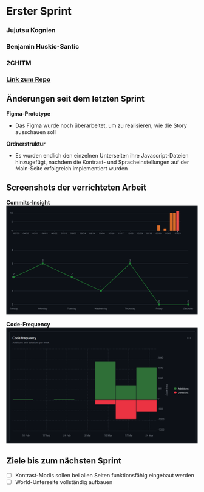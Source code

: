 # Erster Sprint

### Jujutsu Kognien
### Benjamin Huskic-Santic
### 2CHITM 
### [Link zum Repo](https://github.com/htl-leo-medtwt-projects/2425-sommerprojekt-2chitm-BenjaminH-S) 



## Änderungen seit dem letzten Sprint 

**Figma-Prototype**
- Das Figma wurde noch überarbeitet, um zu realisieren, wie die Story ausschauen soll

**Ordnerstruktur**
- Es wurden endlich den einzelnen Unterseiten ihre Javascript-Dateien hinzugefügt, nachdem die Kontrast- und Spracheinstellungen auf der Main-Seite erfolgreich implementiert wurden


## Screenshots der verrichteten Arbeit

**Commits-Insight**
![Commits](image.png)


**Code-Frequency**
![Code-Additions](image-1.png)

## Ziele bis zum nächsten Sprint 
- [ ] Kontrast-Modis sollen bei allen Seiten funktionsfähig eingebaut werden
- [ ] World-Unterseite vollständig aufbauen 